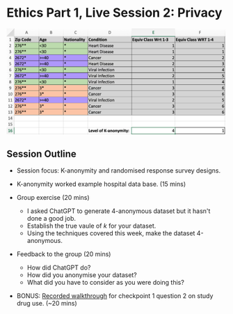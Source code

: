 # Ethics Part 1, Live Session 2: Privacy

![](assets/readme-preview-image.png)

## Session Outline 

- Session focus: K-anonymity and randomised response survey designs. 

- K-anonymity worked example hospital data base. (15 mins)

- Group exercise (20 mins)
	- I asked ChatGPT to generate 4-anonymous dataset but it hasn't done a good job. 
	- Establish the true vaule of $k$ for your dataset. 
	- Using the techniques covered this week, make the dataset 4-anonymous. 

- Feedback to the group (20 mins) 
	- How did ChatGPT do?
	- How did you anonymise your dataset? 
	- What did you have to consider as you were doing this?

- BONUS: [Recorded walkthrough](https://youtu.be/Dms_toP_4s0) for checkpoint 1 question 2 on study drug use. (~20 mins)

